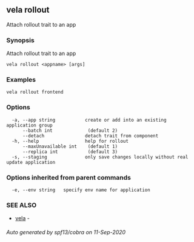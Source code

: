 ## vela rollout

Attach rollout trait to an app

### Synopsis

Attach rollout trait to an app

```
vela rollout <appname> [args]
```

### Examples

```
vela rollout frontend
```

### Options

```
  -a, --app string           create or add into an existing application group
      --batch int             (default 2)
      --detach               detach trait from component
  -h, --help                 help for rollout
      --maxUnavailable int    (default 1)
      --replica int           (default 3)
  -s, --staging              only save changes locally without real update application
```

### Options inherited from parent commands

```
  -e, --env string   specify env name for application
```

### SEE ALSO

* [vela](vela.md)	 - 

###### Auto generated by spf13/cobra on 11-Sep-2020
